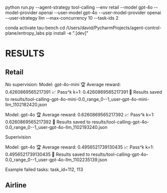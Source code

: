 python run.py --agent-strategy tool-calling --env retail --model gpt-4o --model-provider openai --user-model gpt-4o --user-model-provider openai --user-strategy llm --max-concurrency 10 --task-ids 2


conda activate tau-bench
cd /Users/david/PycharmProjects/agent-control-plane/entropy_labs
pip install -e ".[dev]" 


# RESULTS

## Retail

No supervision:
Model: gpt-4o-mini
🏆 Average reward: 0.4260869565217391
📈 Pass^k
  k=1: 0.4260869565217391
📄 Results saved to results/tool-calling-gpt-4o-mini-0.0_range_0--1_user-gpt-4o-mini-llm_1102182420.json


Model: gpt-4o
🏆 Average reward: 0.6260869565217392
📈 Pass^k
  k=1: 0.6260869565217392
📄 Results saved to results/tool-calling-gpt-4o-0.0_range_0--1_user-gpt-4o-llm_1102193240.json


Superivision

Model: gpt-4o
🏆 Average reward: 0.4956521739130435
📈 Pass^k
  k=1: 0.4956521739130435
📄 Results saved to results/tool-calling-gpt-4o-0.0_range_0--1_user-gpt-4o-llm_1102235139.json

Example failed tasks: task_id=112, 113


## Airline